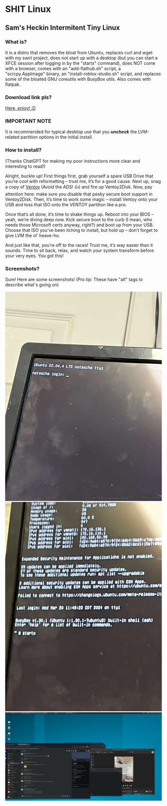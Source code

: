# SHIT Linux
## Sam's Heckin Intermitent Tiny Linux
### What is?

It is a distro that removes the bloat from Ubuntu, replaces curl and wget with my swirl project, does not start up with a desktop (but you can start a XFCE session after logging in by the "startx" command), does NOT come with a browser, comes with an "add-flathub.sh" script, a "scrcpy.AppImage" binary, an "install-roblox-studio.sh" script, and replaces some of the bloated GNU coreutils with BusyBox utils. Also comes with flatpak.

### Download link pls?

[Here, enjoy! :D](https://sparksammy.com/shit-linux.iso)

### IMPORTANT NOTE

It is recommended for typical desktop use that you ***uncheck*** the LVM-related partition options in the initial install.

### How to install? 

(Thanks ChatGPT for making my poor instructions more clear and interesting to read!)

Alright, buckle up! First things first, grab yourself a spare USB Drive that you’re cool with reformatting – trust me, it’s for a good cause. Next up, snag a copy of [Ventoy](https://www.ventoy.net/en/index.html) (Avoid the ADS! :+1:) and fire up Ventoy2Disk. Now, pay attention here: make sure you disable that pesky secure boot support in Ventoy2Disk. Then, it’s time to work some magic – install Ventoy onto your USB and toss that ISO onto the VENTOY partition like a pro.

Once that’s all done, it’s time to shake things up. Reboot into your BIOS – yeah, we’re diving deep now. Kick secure boot to the curb (I mean, who needs those Microsoft certs anyway, right?) and boot up from your USB. Choose that ISO you’ve been itching to install, but hold up – don’t forget to give LVM the ol’ heave-ho.

And just like that, you’re off to the races! Trust me, it’s way easier than it sounds. Time to sit back, relax, and watch your system transform before your very eyes. You got this!

### Screenshots?
Sure! Here are some screenshots! (Pro tip: These have "alt" tags to describe what's going on)

![User login prompt example](login-prompt.webp)
![A user starting X.Org](starting-x.webp)
![A slightly customized desktop](slightly-customized-desktop.webp)
